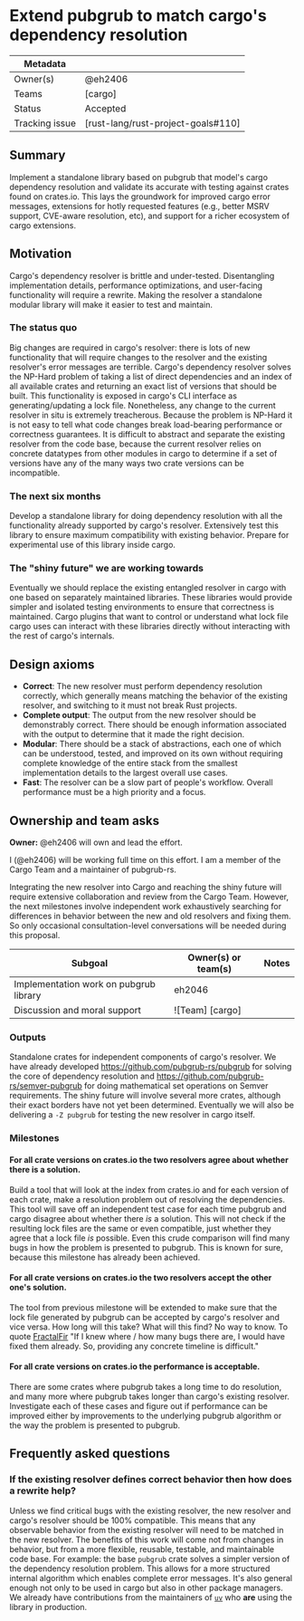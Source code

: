 # Extend pubgrub to match cargo's dependency resolution

| Metadata       |                                    |
| ---            | ---                                |
| Owner(s)       | @eh2406                            |
| Teams          | [cargo]                            |
| Status         | Accepted                           |
| Tracking issue | [rust-lang/rust-project-goals#110] |


## Summary

Implement a standalone library based on pubgrub that model's cargo dependency resolution and validate its accurate with testing against crates found on crates.io. This lays the groundwork for improved cargo error messages, extensions for hotly requested features (e.g., better MSRV support, CVE-aware resolution, etc), and support for a richer ecosystem of cargo extensions.

## Motivation


Cargo's dependency resolver is brittle and under-tested. Disentangling implementation details, performance optimizations, and user-facing functionality will require a rewrite. Making the resolver a standalone modular library will make it easier to test and maintain.


### The status quo

Big changes are required in cargo's resolver: there is lots of new functionality that will require changes to the resolver and the existing resolver's error messages are terrible. Cargo's dependency resolver solves the NP-Hard problem of taking a list of direct dependencies and an index of all available crates and returning an exact list of versions that should be built. This functionality is exposed in cargo's CLI interface as generating/updating a lock file. Nonetheless, any change to the current resolver in situ is extremely treacherous. Because the problem is NP-Hard it is not easy to tell what code changes break load-bearing performance or correctness guarantees. It is difficult to abstract and separate the existing resolver from the code base, because the current resolver relies on concrete datatypes from other modules in cargo to determine if a set of versions have any of the many ways two crate versions can be incompatible.

### The next six months

Develop a standalone library for doing dependency resolution with all the functionality already supported by cargo's resolver. Extensively test this library to ensure maximum compatibility with existing behavior. Prepare for experimental use of this library inside cargo.

### The "shiny future" we are working towards

Eventually we should replace the existing entangled resolver in cargo with one based on separately maintained libraries. These libraries would provide simpler and isolated testing environments to ensure that correctness is maintained. Cargo plugins that want to control or understand what lock file cargo uses can interact with these libraries directly without interacting with the rest of cargo's internals.

## Design axioms

- **Correct**: The new resolver must perform dependency resolution correctly, which generally means matching the behavior of the existing resolver, and switching to it must not break Rust projects.
- **Complete output**: The output from the new resolver should be demonstrably correct. There should be enough information associated with the output to determine that it made the right decision.
- **Modular**: There should be a stack of abstractions, each one of which can be understood, tested, and improved on its own without requiring complete knowledge of the entire stack from the smallest implementation details to the largest overall use cases.
- **Fast**: The resolver can be a slow part of people's workflow. Overall performance must be a high priority and a focus.

## Ownership and team asks

**Owner:** @eh2406 will own and lead the effort.

I (@eh2406) will be working full time on this effort. I am a member of the Cargo Team and a maintainer of pubgrub-rs.

Integrating the new resolver into Cargo and reaching the shiny future will require extensive collaboration and review from the Cargo Team. However, the next milestones involve independent work exhaustively searching for differences in behavior between the new and old resolvers and fixing them. So only occasional consultation-level conversations will be needed during this proposal.

| Subgoal                                | Owner(s) or team(s) | Notes |
| -------------------------------------- | ------------------- | ----- |
| Implementation work on pubgrub library | eh2046              |       |
| Discussion and moral support           | ![Team] [cargo]     |       |

### Outputs

Standalone crates for independent components of cargo's resolver. We have already developed https://github.com/pubgrub-rs/pubgrub for solving the core of dependency resolution and https://github.com/pubgrub-rs/semver-pubgrub for doing mathematical set operations on Semver requirements. The shiny future will involve several more crates, although their exact borders have not yet been determined. Eventually we will also be delivering a `-Z pubgrub` for testing the new resolver in cargo itself.

### Milestones

#### For all crate versions on crates.io the two resolvers agree about whether there is a solution.

Build a tool that will look at the index from crates.io and for each version of each crate, make a resolution problem out of resolving the dependencies. This tool will save off an independent test case for each time pubgrub and cargo disagree about whether there *is* a solution. This will not check if the resulting lock files are the same or even compatible, just whether they agree that a lock file *is* possible. Even this crude comparison will find many bugs in how the problem is presented to pubgrub. This is known for sure, because this milestone has already been achieved.

#### For all crate versions on crates.io the two resolvers accept the other one's solution.

The tool from previous milestone will be extended to make sure that the lock file generated by pubgrub can be accepted by cargo's resolver and vice versa. How long will this take? What will this find? No way to know. To quote [FractalFir](https://www.reddit.com/r/rust/comments/1doh929/comment/la9oo2i/) "If I knew where / how many bugs there are, I would have fixed them already. So, providing any concrete timeline is difficult." 

#### For all crate versions on crates.io the performance is acceptable.

There are some crates where pubgrub takes a long time to do resolution, and many more where pubgrub takes longer than cargo's existing resolver. Investigate each of these cases and figure out if performance can be improved either by improvements to the underlying pubgrub algorithm or the way the problem is presented to pubgrub.

## Frequently asked questions

### If the existing resolver defines correct behavior then how does a rewrite help?

Unless we find critical bugs with the existing resolver, the new resolver and cargo's resolver should be 100% compatible. This means that any observable behavior from the existing resolver will need to be matched in the new resolver. The benefits of this work will come not from changes in behavior, but from a more flexible, reusable, testable, and maintainable code base. For example: the base `pubgrub` crate solves a simpler version of the dependency resolution problem. This allows for a more structured internal algorithm which enables complete error messages. It's also general enough not only to be used in cargo but also in other package managers. We already have contributions from the maintainers of [`uv`](https://pypi.org/project/uv/) who **are** using the library in production.